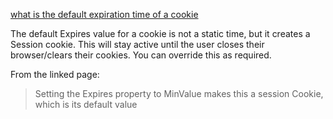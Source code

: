 [what is the default expiration time of a cookie](http://stackoverflow.com/questions/19002254/what-is-the-default-expiration-time-of-a-cookie)


The default Expires value for a cookie is not a static time, but it creates a Session cookie. This will stay active until the user closes their browser/clears their cookies. You can override this as required.

From the linked page:

> Setting the Expires property to MinValue makes this a session Cookie, which is its default value

